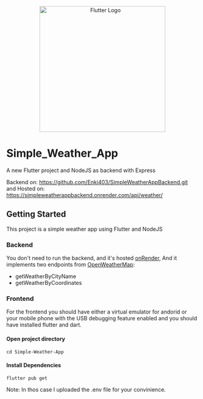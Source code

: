 <p align="center">
  <a href="https://docs.docker.com/" target="blank"><img src="https://storage.googleapis.com/cms-storage-bucket/6a07d8a62f4308d2b854.svg" width="330" alt="Flutter Logo" /></a>
</p>

# Simple_Weather_App

A new Flutter project and NodeJS as backend with Express

Backend on: https://github.com/Enki403/SimpleWeatherAppBackend.git
and Hosted on: https://simpleweatherappbackend.onrender.com/api/weather/

## Getting Started

This project is a simple weather app using Flutter and NodeJS

### Backend 
You don't need to run the backend, and it's hosted [onRender](https://simpleweatherappbackend.onrender.com/api/weather/),
And it implements two endpoints from [OpenWeatherMap](https://openweathermap.org/):
- getWeatherByCityName
- getWeatherByCoordinates

### Frontend

For the frontend you should have either a virtual emulator for andorid or your mobile phone with the USB debugging feature enabled and you should have installed flutter and dart.

#### Open project directory
`cd Simple-Weather-App`

#### Install Dependencies
`flutter pub get`

Note: In thos case I uploaded the .env file for your convinience.
